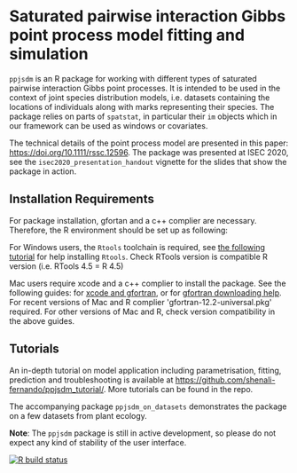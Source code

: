# Saturated pairwise interaction Gibbs point process model fitting and simulation

`ppjsdm` is an R package for working with different types of saturated pairwise interaction Gibbs point processes.
It is intended to be used in the context of joint species distribution models, i.e. datasets containing the locations of individuals along with marks representing their species.
The package relies on parts of `spatstat`, in particular their `im` objects which in our framework can be used as windows or covariates.

The technical details of the point process model are presented in this paper: https://doi.org/10.1111/rssc.12596. 
The package was presented at ISEC 2020, see the `isec2020_presentation_handout` vignette for the slides that show the package in action.


## Installation Requirements
For package installation, gfortan and a c++ complier are necessary. Therefore, the R environment should be set up as following: 

For Windows users, the `Rtools` toolchain is required, see [the following tutorial](https://cran.r-project.org/bin/windows/Rtools/) for help installing `Rtools`. Check RTools version is compatible R version (i.e. RTools 4.5 = R 4.5)

Mac users require xcode and a c++ complier to install the package. See the following guides: for [xcode and gfortran](https://mac.r-project.org/tools/), or for [gfortran downloading help](https://cran.r-project.org/bin/macosx/tools/). For recent versions of Mac and R complier 'gfortran-12.2-universal.pkg' required. For other versions of Mac and R, check version compatibility in the above guides. 


## Tutorials 
An in-depth tutorial on model application including parametrisation, fitting, prediction and troubleshooting is available at <https://github.com/shenali-fernando/ppjsdm_tutorial/>. More tutorials can be found in the repo. 

The accompanying package `ppjsdm_on_datasets` demonstrates the package on a few datasets from plant ecology.


**Note**: The `ppjsdm` package is still in active development, so please do not expect any kind of stability of the user interface.



<!-- badges: start -->
  [![R build status](https://github.com/iflint1/ppjsdm/workflows/R-CMD-check/badge.svg)](https://github.com/iflint1/ppjsdm/actions)
<!-- badges: end -->
